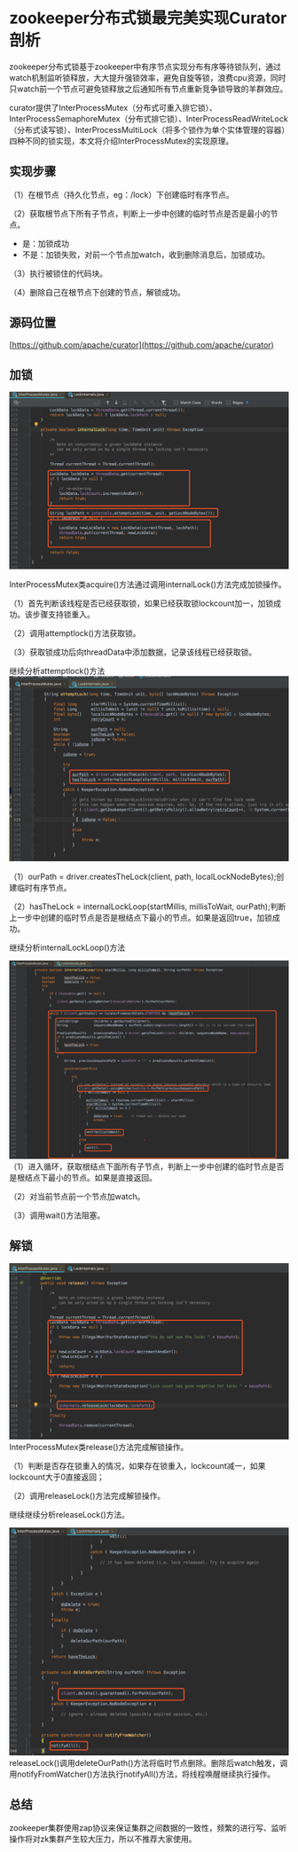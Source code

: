 # zookeeper分布式锁最完美实现Curator剖析

zookeeper分布式锁基于zookeeper中有序节点实现分布有序等待锁队列，通过watch机制监听锁释放，大大提升强锁效率，避免自旋等锁，浪费cpu资源，同时只watch前一个节点可避免锁释放之后通知所有节点重新竞争锁导致的羊群效应。

curator提供了InterProcessMutex（分布式可重入排它锁）、InterProcessSemaphoreMutex（分布式排它锁）、InterProcessReadWriteLock（分布式读写锁）、InterProcessMultiLock（将多个锁作为单个实体管理的容器）四种不同的锁实现，本文将介绍InterProcessMutex的实现原理。

## 实现步骤

（1）在根节点（持久化节点，eg：/lock）下创建临时有序节点。

（2）获取根节点下所有子节点，判断上一步中创建的临时节点是否是最小的节点。

* 是：加锁成功
* 不是：加锁失败，对前一个节点加watch，收到删除消息后，加锁成功。

（3）执行被锁住的代码块。

（4）删除自己在根节点下创建的节点，解锁成功。

## 源码位置

[https://github.com/apache/curator](https://github.com/apache/curator)

## 加锁

![](/assets/curator-1.png)

InterProcessMutex类acquire\(\)方法通过调用internalLock\(\)方法完成加锁操作。

（1）首先判断该线程是否已经获取锁，如果已经获取锁lockcount加一，加锁成功。该步骤支持锁重入。

（2）调用attemptlock\(\)方法获取锁。

（3）获取锁成功后向threadData中添加数据，记录该线程已经获取锁。

继续分析attemptlock\(\)方法  
![](/assets/curator-2.png)

（1）ourPath = driver.createsTheLock\(client, path, localLockNodeBytes\);创建临时有序节点。

（2）hasTheLock = internalLockLoop\(startMillis, millisToWait, ourPath\);判断上一步中创建的临时节点是否是根结点下最小的节点。如果是返回true，加锁成功。

继续分析internalLockLoop\(\)方法

![](/assets/curator-3.png)（1）进入循环，获取根结点下面所有子节点，判断上一步中创建的临时节点是否是根结点下最小的节点。如果是直接返回。

（2）对当前节点前一个节点加watch。

（3）调用wait\(\)方法阻塞。

## 解锁

![](/assets/curator-4.png)InterProcessMutex类release\(\)方法完成解锁操作。

（1）判断是否存在锁重入的情况，如果存在锁重入，lockcount减一，如果lockcount大于0直接返回；

（2）调用releaseLock\(\)方法完成解锁操作。

继续继续分析releaseLock\(\)方法。

![](/assets/curator-5.png)releaseLock\(\)调用deleteOurPath\(\)方法将临时节点删除。删除后watch触发，调用notifyFromWatcher\(\)方法执行notifyAll\(\)方法，将线程唤醒继续执行操作。

## 总结

zookeeper集群使用zap协议来保证集群之间数据的一致性，频繁的进行写、监听操作将对zk集群产生较大压力，所以不推荐大家使用。



